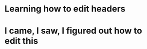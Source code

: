 # Learning how to edit headers




























# I came, I saw, I figured out how to edit this
